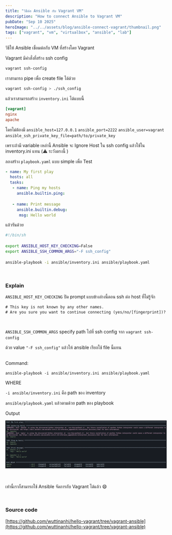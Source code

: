 ```yaml
---
title: "วิธีต่อ Ansible กับ Vagrant VM"
description: "How to connect Ansible to Vagrant VM"
pubDate: "Sep 10 2025"
heroImage: "../../assets/blog/ansible-connect-vagrant/thumbnail.png"
tags: ["vagrant", "vm", "virtualbox", "ansible", "lab"]
---
```


วิธีให้ Ansible เชื่อมต่อกับ VM ที่สร้างโดย Vagrant

Vagrant มีคำสั่งที่สร้าง ssh config

```sh
vagrant ssh-config
```

เราสามารถ pipe เพื่อ create file ได้ด้วย

```sh
vagrant ssh-config > ./ssh_config
```


แล้วเราสามารถสร้าง `inventory.ini` ได้แบบนี้

```ini
[vagrant]
nginx  
apache 

```

โดยไม่ต้องมี `ansible_host=127.0.0.1` `ansible_port=2222` `ansible_user=vagrant` `ansible_ssh_private_key_file=path/to/private_key`

เพราะถ้ามี variable เหล่านี้ Ansible จะ Ignore Host ใน ssh config แล้วใช้ใน inventory.ini แทน (⚠️  ระวังตรงนี้ )

ลองสร้าง `playbook.yaml` แบบ simple เพื่อ Test

```yaml
- name: My first play
  hosts: all
  tasks:
   - name: Ping my hosts
     ansible.builtin.ping:

   - name: Print message
     ansible.builtin.debug:
      msg: Hello world
```

แล้วรันด้วย

```sh
#!/bin/sh

export ANSIBLE_HOST_KEY_CHECKING=False
export ANSIBLE_SSH_COMMON_ARGS="-F ssh_config"

ansible-playbook -i ansible/inventory.ini ansible/playbook.yaml
```

<br>

### Explain

`ANSIBLE_HOST_KEY_CHECKING` ปิด prompt แบบข้างล่างนี้ตอน ssh ต่อ host ที่ไม่รู้จัก

```
# This key is not known by any other names.
# Are you sure you want to continue connecting (yes/no/[fingerprint])?
```

<br>

`ANSIBLE_SSH_COMMON_ARGS` specify path ไปที่ ssh config จาก `vagrant ssh-config` 

ด้วย value `"-F ssh_config"` แล้วให้ ansible เรียกใช้ file นี้แทน

<br>
Command:

```
ansible-playbook -i ansible/inventory.ini ansible/playbook.yaml
```

WHERE

`-i ansible/inventory.ini` คือ path ของ inventory

`ansible/playbook.yaml` แล้วตามด้วย path ของ playbook 

Output

![ansible output](../../assets/blog/ansible-connect-vagrant/ansible-output.png)

<br>

เท่านี้เราก็สามารถใช้ Ansible จัดการกับ Vagrant ได้แล้ว 😄


<br>

### Source code

[https://github.com/wuttinanhi/hello-vagrant/tree/vagrant-ansible](https://github.com/wuttinanhi/hello-vagrant/tree/vagrant-ansible)
